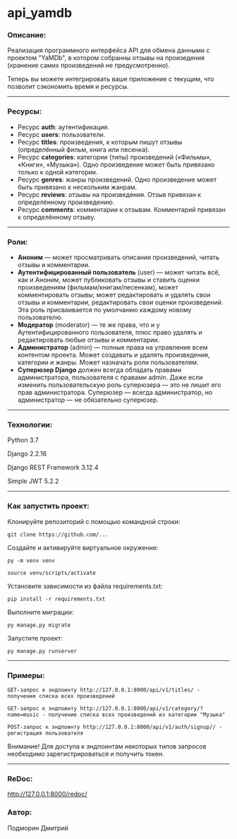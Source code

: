 # **api_yamdb**

### **Описание:**
Реализация программного интерфейса API для обмена данными с проектом "YaMDb", в котором собранны отзывы на произедения (хранение самих произведений не предусмотренно).

Теперь вы можете интегрировать ваше приложение с текущим, что позволит сэкономить время и ресурсы.

---
### **Ресурсы:**
* Ресурс **auth**: аутентификация.
* Ресурс **users**: пользователи.
* Ресурс **titles**: произведения, к которым пишут отзывы (определённый фильм, книга или песенка).
* Ресурс **categories**: категории (типы) произведений («Фильмы», «Книги», «Музыка»). Одно произведение может быть привязано только к одной категории.
* Ресурс **genres**: жанры произведений. Одно произведение может быть привязано к нескольким жанрам.
* Ресурс **reviews**: отзывы на произведения. Отзыв привязан к определённому произведению.
* Ресурс **comments**: комментарии к отзывам. Комментарий привязан к определённому отзыву.
---
### **Роли:**
* **Аноним** — может просматривать описания произведений, читать отзывы и комментарии.
* **Аутентифицированный пользователь** (user) — может читать всё, как и Аноним, может публиковать отзывы и ставить оценки произведениям (фильмам/книгам/песенкам), может комментировать отзывы; может редактировать и удалять свои отзывы и комментарии, редактировать свои оценки произведений. Эта роль присваивается по умолчанию каждому новому пользователю.
* **Модератор** (moderator) — те же права, что и у Аутентифицированного пользователя, плюс право удалять и редактировать любые отзывы и комментарии.
* **Администратор** (admin) — полные права на управление всем контентом проекта. Может создавать и удалять произведения, категории и жанры. Может назначать роли пользователям.
* **Суперюзер Django** должен всегда обладать правами администратора, пользователя с правами admin. Даже если изменить пользовательскую роль суперюзера — это не лишит его прав администратора. Суперюзер — всегда администратор, но администратор — не обязательно суперюзер.
---
### **Технологии:**
Python 3.7

Django 2.2.16

Django REST Framework 3.12.4

Simple JWT 5.2.2

---
### **Как запустить проект:**

Клонируйте репозиторий с помощью командной строки:

```
git clone https://github.com/...
```
Создайте и активируйте виртуальное окружение:

```
py -m venv venv
```

```
source venv/scripts/activate
```

Установите зависимости из файла requirements.txt:

```
pip install -r requirements.txt
``` 

Выполните миграции:

```
py manage.py migrate
```

Запустите проект:

```
py manage.py runserver
```
---
### **Примеры:**
```
GET-запрос к эндпоинту http://127.0.0.1:8000/api/v1/titles/ - получение списка всех произведений
```
```
GET-запрос к эндпоинту http://127.0.0.1:8000/api/v1/category/?name=music - получение списка всех произведений из категории "Музыка"
```
```
POST-запрос к эндпоинту http://127.0.0.1:8000/api/v1/auth/signup// - регистрация пользователя
```
Внимание! Для доступа к эндпоинтам некоторых типов запросов необходимо зарегистрироваться и получить токен.

---
### **ReDoc:**
http://127.0.0.1:8000/redoc/
### **Автор:**
Подморин Дмитрий 
